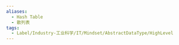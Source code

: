 ```yaml
---
aliases:
  - Hash Table
  - 散列表
tags:
  - Label/Industry-工业科学/IT/Mindset/AbstractDataType/HighLevel
---
```

